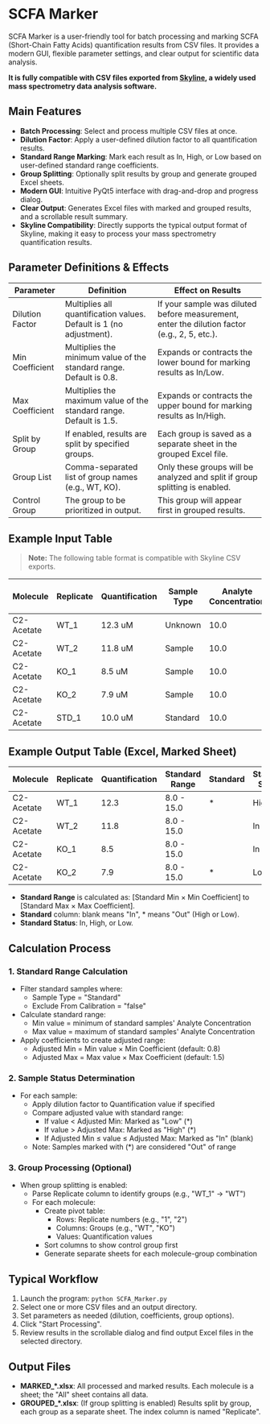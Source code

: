 # SCFA Marker

SCFA Marker is a user-friendly tool for batch processing and marking SCFA (Short-Chain Fatty Acids) quantification results from CSV files. It provides a modern GUI, flexible parameter settings, and clear output for scientific data analysis.

**It is fully compatible with CSV files exported from [Skyline](https://skyline.ms/), a widely used mass spectrometry data analysis software.**

## Main Features
- **Batch Processing**: Select and process multiple CSV files at once.
- **Dilution Factor**: Apply a user-defined dilution factor to all quantification results.
- **Standard Range Marking**: Mark each result as In, High, or Low based on user-defined standard range coefficients.
- **Group Splitting**: Optionally split results by group and generate grouped Excel sheets.
- **Modern GUI**: Intuitive PyQt5 interface with drag-and-drop and progress dialog.
- **Clear Output**: Generates Excel files with marked and grouped results, and a scrollable result summary.
- **Skyline Compatibility**: Directly supports the typical output format of Skyline, making it easy to process your mass spectrometry quantification results.

## Parameter Definitions & Effects
| Parameter           | Definition                                                                 | Effect on Results                                                                                 |
|---------------------|----------------------------------------------------------------------------|---------------------------------------------------------------------------------------------------|
| Dilution Factor     | Multiplies all quantification values. Default is 1 (no adjustment).        | If your sample was diluted before measurement, enter the dilution factor (e.g., 2, 5, etc.).      |
| Min Coefficient     | Multiplies the minimum value of the standard range. Default is 0.8.        | Expands or contracts the lower bound for marking results as In/Low.                               |
| Max Coefficient     | Multiplies the maximum value of the standard range. Default is 1.5.        | Expands or contracts the upper bound for marking results as In/High.                              |
| Split by Group      | If enabled, results are split by specified groups.                         | Each group is saved as a separate sheet in the grouped Excel file.                                |
| Group List          | Comma-separated list of group names (e.g., WT, KO).                        | Only these groups will be analyzed and split if group splitting is enabled.                       |
| Control Group       | The group to be prioritized in output.                                     | This group will appear first in grouped results.                                                  |

## Example Input Table

> **Note:** The following table format is compatible with Skyline CSV exports.

| Molecule    | Replicate | Quantification | Sample Type | Analyte Concentration | Exclude From Calibration |
|-------------|-----------|---------------|-------------|----------------------|-------------------------|
| C2-Acetate  | WT_1      | 12.3 uM       | Unknown     | 10.0                 | False                   |
| C2-Acetate  | WT_2      | 11.8 uM       | Sample      | 10.0                 | False                   |
| C2-Acetate  | KO_1      | 8.5 uM        | Sample      | 10.0                 | False                   |
| C2-Acetate  | KO_2      | 7.9 uM        | Sample      | 10.0                 | False                   |
| C2-Acetate  | STD_1     | 10.0 uM       | Standard    | 10.0                 | False                   |

## Example Output Table (Excel, Marked Sheet)
| Molecule    | Replicate | Quantification | Standard Range | Standard | Standard Status |
|-------------|-----------|----------------|---------------|----------|-----------------|
| C2-Acetate  | WT_1      | 12.3           | 8.0 - 15.0    | *        | High            |
| C2-Acetate  | WT_2      | 11.8           | 8.0 - 15.0    |          | In              |
| C2-Acetate  | KO_1      | 8.5            | 8.0 - 15.0    |          | In              |
| C2-Acetate  | KO_2      | 7.9            | 8.0 - 15.0    | *        | Low             |

- **Standard Range** is calculated as: [Standard Min × Min Coefficient] to [Standard Max × Max Coefficient].
- **Standard** column: blank means "In", * means "Out" (High or Low).
- **Standard Status**: In, High, or Low.

## Calculation Process

### 1. Standard Range Calculation
- Filter standard samples where:
  - Sample Type = "Standard"
  - Exclude From Calibration = "false"
- Calculate standard range:
  - Min value = minimum of standard samples' Analyte Concentration
  - Max value = maximum of standard samples' Analyte Concentration
- Apply coefficients to create adjusted range:
  - Adjusted Min = Min value × Min Coefficient (default: 0.8)
  - Adjusted Max = Max value × Max Coefficient (default: 1.5)

### 2. Sample Status Determination
- For each sample:
  - Apply dilution factor to Quantification value if specified
  - Compare adjusted value with standard range:
    - If value < Adjusted Min: Marked as "Low" (*)
    - If value > Adjusted Max: Marked as "High" (*)
    - If Adjusted Min ≤ value ≤ Adjusted Max: Marked as "In" (blank)
  - Note: Samples marked with (*) are considered "Out" of range

### 3. Group Processing (Optional)
- When group splitting is enabled:
  - Parse Replicate column to identify groups (e.g., "WT_1" → "WT")
  - For each molecule:
    - Create pivot table:
      - Rows: Replicate numbers (e.g., "1", "2")
      - Columns: Groups (e.g., "WT", "KO")
      - Values: Quantification values
    - Sort columns to show control group first
    - Generate separate sheets for each molecule-group combination

## Typical Workflow
1. Launch the program: `python SCFA_Marker.py`
2. Select one or more CSV files and an output directory.
3. Set parameters as needed (dilution, coefficients, group options).
4. Click "Start Processing".
5. Review results in the scrollable dialog and find output Excel files in the selected directory.

## Output Files
- **MARKED_*.xlsx**: All processed and marked results. Each molecule is a sheet; the "All" sheet contains all data.
- **GROUPED_*.xlsx**: (If group splitting is enabled) Results split by group, each group as a separate sheet. The index column is named "Replicate".

